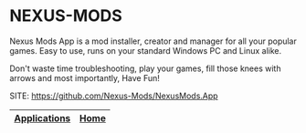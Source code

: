 # NEXUS-MODS

 Nexus Mods App is a mod installer, creator and manager for all your popular  games. Easy to use, runs on your standard Windows PC and Linux alike. 
 
 Don't waste time troubleshooting, play your games, fill those knees with 
 arrows and most importantly, Have Fun!

 SITE: https://github.com/Nexus-Mods/NexusMods.App

 | [Applications](https://portable-linux-apps.github.io/apps.html) | [Home](https://portable-linux-apps.github.io)
 | --- | --- |
